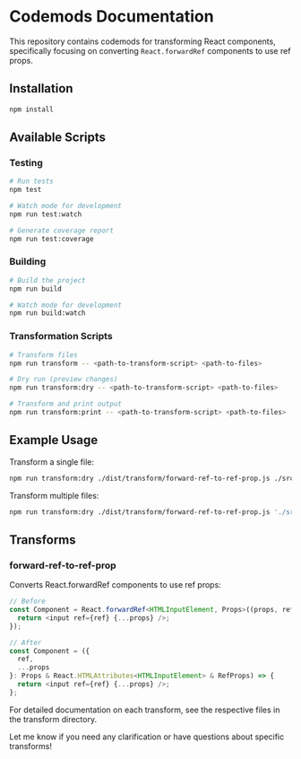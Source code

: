 # Codemods Documentation

This repository contains codemods for transforming React components, specifically focusing on converting `React.forwardRef` components to use ref props.

## Installation

```bash
npm install
```

## Available Scripts

### Testing

```bash
# Run tests
npm test

# Watch mode for development
npm run test:watch

# Generate coverage report
npm run test:coverage
```

### Building

```bash
# Build the project
npm run build

# Watch mode for development
npm run build:watch
```

### Transformation Scripts

```bash
# Transform files
npm run transform -- <path-to-transform-script> <path-to-files>

# Dry run (preview changes)
npm run transform:dry -- <path-to-transform-script> <path-to-files>

# Transform and print output
npm run transform:print -- <path-to-transform-script> <path-to-files>
```

## Example Usage

Transform a single file:
```bash
npm run transform:dry ./dist/transform/forward-ref-to-ref-prop.js ./src/components/MyComponent.tsx
```

Transform multiple files:
```bash
npm run transform:dry ./dist/transform/forward-ref-to-ref-prop.js './src/**/*.tsx'
```

## Transforms

### forward-ref-to-ref-prop

Converts React.forwardRef components to use ref props:

```typescript
// Before
const Component = React.forwardRef<HTMLInputElement, Props>((props, ref) => {
  return <input ref={ref} {...props} />;
});

// After
const Component = ({ 
  ref,
  ...props 
}: Props & React.HTMLAttributes<HTMLInputElement> & RefProps) => {
  return <input ref={ref} {...props} />;
};
```

For detailed documentation on each transform, see the respective files in the transform directory.

Let me know if you need any clarification or have questions about specific transforms!